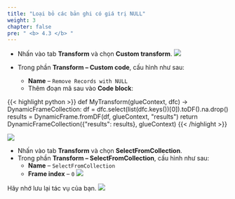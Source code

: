 ```yaml
---
title: "Loại bỏ các bản ghi có giá trị NULL"
weight: 3
chapter: false
pre: " <b> 4.3 </b> "
---
```


- Nhấn vào tab **Transform** và chọn **Custom transform**.
![](../../../images/4.transforming/9.png)

- Trong phần **Transform – Custom code**, cấu hình như sau:
  - **Name** – `Remove Records with NULL`
  - Thêm đoạn mã sau vào **Code block**:
  
{{< highlight python >}}
def MyTransform(glueContext, dfc) -> DynamicFrameCollection:
    df = dfc.select(list(dfc.keys())[0]).toDF().na.drop()
    results = DynamicFrame.fromDF(df, glueContext, "results")
    return DynamicFrameCollection({"results": results}, glueContext)
{{< /highlight >}}

![](../../../images/4.transforming/10.png)

- Nhấn vào tab **Transform** và chọn **SelectFromCollection**.
- Trong phần **Transform – SelectFromCollection**, cấu hình như sau:
  - **Name** – `SelectFromCollection`
  - **Frame index** – `0`
![](../../../images/4.transforming/11.png)

Hãy nhớ lưu lại tác vụ của bạn.
![](../../../images/4.transforming/12.png)
